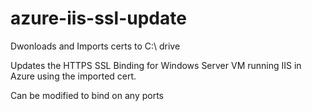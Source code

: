 # azure-iis-ssl-update

Dwonloads and Imports certs to C:\ drive

Updates the HTTPS SSL Binding for Windows Server VM running IIS in Azure using the imported cert.

Can be modified to bind on any ports